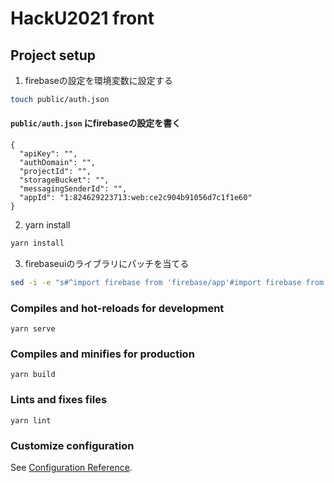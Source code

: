# HackU2021 front

## Project setup

1. firebaseの設定を環境変数に設定する

```bash
touch public/auth.json
```

#### `public/auth.json` にfirebaseの設定を書く

```json:
{
  "apiKey": "",
  "authDomain": "",
  "projectId": "",
  "storageBucket": "",
  "messagingSenderId": "",
  "appId": "1:824629223713:web:ce2c904b91056d7c1f1e60"
}
```

2. yarn install

```bash
yarn install
```

3. firebaseuiのライブラリにパッチを当てる

```bash
sed -i -e "s#^import firebase from 'firebase/app'#import firebase from 'firebase/compat/app'#" ./node_modules/firebaseui/dist/esm.js
```

### Compiles and hot-reloads for development

```
yarn serve
```

### Compiles and minifies for production

```
yarn build
```

### Lints and fixes files

```
yarn lint
```

### Customize configuration

See [Configuration Reference](https://cli.vuejs.org/config/).
